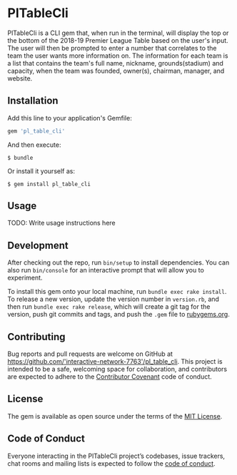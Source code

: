 # PlTableCli

PlTableCli is a CLI gem that, when run in the terminal, will display the top or the bottom of the 2018-19 Premier League Table based on the user's input. The user will then be prompted to enter a number that correlates to the team the user wants more information on. The information for each team is a list that contains the team's full name, nickname, grounds(stadium) and capacity, when the team was founded, owner(s), chairman, manager, and website.

## Installation

Add this line to your application's Gemfile:

```ruby
gem 'pl_table_cli'
```

And then execute:

    $ bundle

Or install it yourself as:

    $ gem install pl_table_cli

## Usage

TODO: Write usage instructions here

## Development

After checking out the repo, run `bin/setup` to install dependencies. You can also run `bin/console` for an interactive prompt that will allow you to experiment.

To install this gem onto your local machine, run `bundle exec rake install`. To release a new version, update the version number in `version.rb`, and then run `bundle exec rake release`, which will create a git tag for the version, push git commits and tags, and push the `.gem` file to [rubygems.org](https://rubygems.org).

## Contributing

Bug reports and pull requests are welcome on GitHub at https://github.com/'interactive-network-7763'/pl_table_cli. This project is intended to be a safe, welcoming space for collaboration, and contributors are expected to adhere to the [Contributor Covenant](http://contributor-covenant.org) code of conduct.

## License

The gem is available as open source under the terms of the [MIT License](https://opensource.org/licenses/MIT).

## Code of Conduct

Everyone interacting in the PlTableCli project’s codebases, issue trackers, chat rooms and mailing lists is expected to follow the [code of conduct](https://github.com/'interactive-network-7763'/pl_table_cli/blob/master/CODE_OF_CONDUCT.md).
